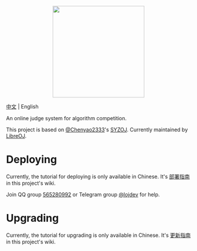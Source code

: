 <p align="center"><img src="static/self/syzoj.svg" width="250"></p>

[中文](README.md) | English

An online judge system for algorithm competition.

This project is based on [@Chenyao2333](https://github.com/Chenyao2333)'s [SYZOJ](https://github.com/Zhengzhou-11-Highschool/syzoj). Currently maintained by [LibreOJ](https://loj.ac).

# Deploying
Currently, the tutorial for deploying is only available in Chinese. It's [部署指南](https://github.com/syzoj/syzoj/wiki/%E9%83%A8%E7%BD%B2%E6%8C%87%E5%8D%97) in this project's wiki.

Join QQ group [565280992](https://jq.qq.com/?_wv=1027&k=5JQZWwd) or Telegram group [@lojdev](https://t.me/lojdev) for help.

# Upgrading
Currently, the tutorial for upgrading is only available in Chinese. It's [更新指南](https://github.com/syzoj/syzoj/wiki/%E6%9B%B4%E6%96%B0%E6%8C%87%E5%8D%97) in this project's wiki.

